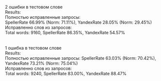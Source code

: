 2 ошибки в тестовом слове<br>
Results:<br>
Полностью исправленные запросы:<br>
 SpellerRate 66.99% (Norm: 71.11%),  YandexRate 28.05% (Norm: 29.45%)<br>
Исправленно слов из запросов:<br>
Total words: 9160, SpellerRate 86.35%, YandexRate 54.57%<br>
<br><br>
1 ошибка в тестовом слове<br>
Results:<br>
Полностью исправленные запросы:
SpellerRate 63.03% (Norm: 70.42%),  YandexRate 73.21% (Norm: 75.04%)<br>
Исправленно слов из запросов:<br>
Total words: 9240, SpellerRate 83.00%, YandexRate 88.47%<br>
